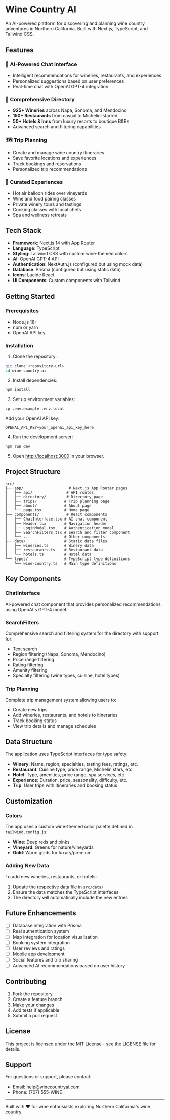 # Wine Country AI

An AI-powered platform for discovering and planning wine country adventures in Northern California. Built with Next.js, TypeScript, and Tailwind CSS.

## Features

### 🍷 AI-Powered Chat Interface
- Intelligent recommendations for wineries, restaurants, and experiences
- Personalized suggestions based on user preferences
- Real-time chat with OpenAI GPT-4 integration

### 📍 Comprehensive Directory
- **925+ Wineries** across Napa, Sonoma, and Mendocino
- **150+ Restaurants** from casual to Michelin-starred
- **50+ Hotels & Inns** from luxury resorts to boutique B&Bs
- Advanced search and filtering capabilities

### 🗺️ Trip Planning
- Create and manage wine country itineraries
- Save favorite locations and experiences
- Track bookings and reservations
- Personalized trip recommendations

### 🎯 Curated Experiences
- Hot air balloon rides over vineyards
- Wine and food pairing classes
- Private winery tours and tastings
- Cooking classes with local chefs
- Spa and wellness retreats

## Tech Stack

- **Framework**: Next.js 14 with App Router
- **Language**: TypeScript
- **Styling**: Tailwind CSS with custom wine-themed colors
- **AI**: OpenAI GPT-4 API
- **Authentication**: NextAuth.js (configured but using mock data)
- **Database**: Prisma (configured but using static data)
- **Icons**: Lucide React
- **UI Components**: Custom components with Tailwind

## Getting Started

### Prerequisites
- Node.js 18+ 
- npm or yarn
- OpenAI API key

### Installation

1. Clone the repository:
```bash
git clone <repository-url>
cd wine-country-ai
```

2. Install dependencies:
```bash
npm install
```

3. Set up environment variables:
```bash
cp .env.example .env.local
```

Add your OpenAI API key:
```
OPENAI_API_KEY=your_openai_api_key_here
```

4. Run the development server:
```bash
npm run dev
```

5. Open [http://localhost:3000](http://localhost:3000) in your browser.

## Project Structure

```
src/
├── app/                    # Next.js App Router pages
│   ├── api/               # API routes
│   ├── directory/         # Directory page
│   ├── trips/            # Trip planning page
│   ├── about/            # About page
│   └── page.tsx          # Home page
├── components/            # React components
│   ├── ChatInterface.tsx # AI chat component
│   ├── Header.tsx        # Navigation header
│   ├── LoginModal.tsx    # Authentication modal
│   ├── SearchFilters.tsx # Search and filter component
│   └── ...               # Other components
├── data/                 # Static data files
│   ├── wineries.ts       # Winery data
│   ├── restaurants.ts    # Restaurant data
│   └── hotels.ts         # Hotel data
└── types/                # TypeScript type definitions
    └── wine-country.ts   # Main type definitions
```

## Key Components

### ChatInterface
AI-powered chat component that provides personalized recommendations using OpenAI's GPT-4 model.

### SearchFilters
Comprehensive search and filtering system for the directory with support for:
- Text search
- Region filtering (Napa, Sonoma, Mendocino)
- Price range filtering
- Rating filtering
- Amenity filtering
- Specialty filtering (wine types, cuisine, hotel types)

### Trip Planning
Complete trip management system allowing users to:
- Create new trips
- Add wineries, restaurants, and hotels to itineraries
- Track booking status
- View trip details and manage schedules

## Data Structure

The application uses TypeScript interfaces for type safety:

- **Winery**: Name, region, specialties, tasting fees, ratings, etc.
- **Restaurant**: Cuisine type, price range, Michelin stars, etc.
- **Hotel**: Type, amenities, price range, spa services, etc.
- **Experience**: Duration, price, seasonality, difficulty, etc.
- **Trip**: User trips with itineraries and booking status

## Customization

### Colors
The app uses a custom wine-themed color palette defined in `tailwind.config.js`:
- **Wine**: Deep reds and pinks
- **Vineyard**: Greens for nature/vineyards
- **Gold**: Warm golds for luxury/premium

### Adding New Data
To add new wineries, restaurants, or hotels:
1. Update the respective data file in `src/data/`
2. Ensure the data matches the TypeScript interfaces
3. The directory will automatically include the new entries

## Future Enhancements

- [ ] Database integration with Prisma
- [ ] Real authentication system
- [ ] Map integration for location visualization
- [ ] Booking system integration
- [ ] User reviews and ratings
- [ ] Mobile app development
- [ ] Social features and trip sharing
- [ ] Advanced AI recommendations based on user history

## Contributing

1. Fork the repository
2. Create a feature branch
3. Make your changes
4. Add tests if applicable
5. Submit a pull request

## License

This project is licensed under the MIT License - see the LICENSE file for details.

## Support

For questions or support, please contact:
- Email: help@winecountryai.com
- Phone: (707) 555-WINE

---

Built with ❤️ for wine enthusiasts exploring Northern California's wine country.


